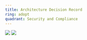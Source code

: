 ```yaml
---
title: Architecture Decision Record
ring: adopt
quadrant: Security and Compliance
---
```


[![](https://img.shields.io/badge/doc-0c7cba?logo=gitbook&logoColor=000&style=flat)](https://learn.microsoft.com/en-us/azure/well-architected/architect-role/architecture-decision-record)
[![](https://img.shields.io/badge/romain%20vasseur-834187?logo=ubuntu&logoColor=000&style=flat)](https://github.com/RVR06)